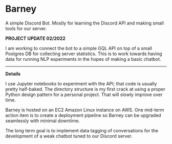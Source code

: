 # Barney
A simple Discord Bot. Mostly for learning the Discord API and making small tools for our server.

**PROJECT UPDATE 02/2022**

I am working to connect the bot to a simple GQL API on top of a small Postgres DB for collecting server statistics. This is to work towards having data for running NLP experiments in the hopes of making a basic chatbot.

<hr />

**Details**

I use Jupyter notebooks to experiment with the API; that code is usually pretty half-baked. The directory structure is my first crack at using a proper Python design pattern for a personal project. That will slowly improve over time.

Barney is hosted on an EC2 Amazon Linux instance on AWS. One mid-term action item is to create a deployment pipeline so Barney can be upgraded seamlessly with minimal downtime.

The long term goal is to implement data tagging of conversations for the development of a weak chatbot tuned to our Discord server.

